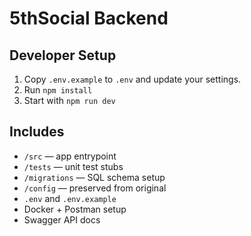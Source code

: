 # 5thSocial Backend

## Developer Setup

1. Copy `.env.example` to `.env` and update your settings.
2. Run `npm install`
3. Start with `npm run dev`

## Includes

- `/src` — app entrypoint
- `/tests` — unit test stubs
- `/migrations` — SQL schema setup
- `/config` — preserved from original
- `.env` and `.env.example`
- Docker + Postman setup
- Swagger API docs
